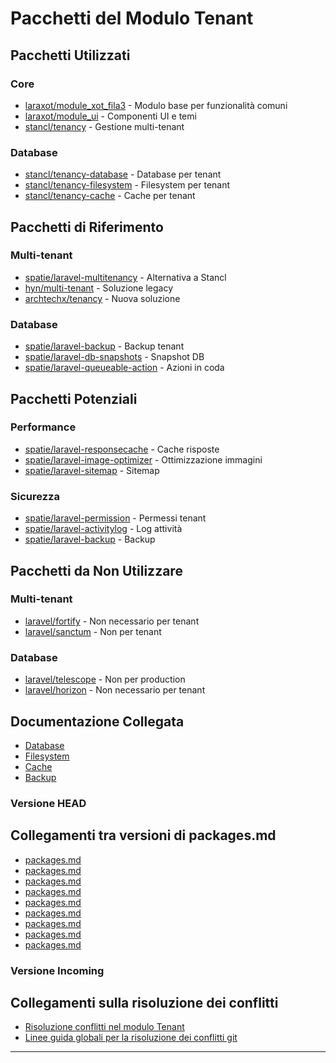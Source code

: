 # Pacchetti del Modulo Tenant

## Pacchetti Utilizzati

### Core
- [laraxot/module_xot_fila3](../Xot/docs/packages.md) - Modulo base per funzionalità comuni
- [laraxot/module_ui](../UI/docs/packages.md) - Componenti UI e temi
- [stancl/tenancy](https://github.com/stancl/tenancy) - Gestione multi-tenant

### Database
- [stancl/tenancy-database](https://github.com/stancl/tenancy-database) - Database per tenant
- [stancl/tenancy-filesystem](https://github.com/stancl/tenancy-filesystem) - Filesystem per tenant
- [stancl/tenancy-cache](https://github.com/stancl/tenancy-cache) - Cache per tenant

## Pacchetti di Riferimento

### Multi-tenant
- [spatie/laravel-multitenancy](https://github.com/spatie/laravel-multitenancy) - Alternativa a Stancl
- [hyn/multi-tenant](https://github.com/hyn/multi-tenant) - Soluzione legacy
- [archtechx/tenancy](https://github.com/archtechx/tenancy) - Nuova soluzione

### Database
- [spatie/laravel-backup](https://github.com/spatie/laravel-backup) - Backup tenant
- [spatie/laravel-db-snapshots](https://github.com/spatie/laravel-db-snapshots) - Snapshot DB
- [spatie/laravel-queueable-action](https://github.com/spatie/laravel-queueable-action) - Azioni in coda

## Pacchetti Potenziali

### Performance
- [spatie/laravel-responsecache](https://github.com/spatie/laravel-responsecache) - Cache risposte
- [spatie/laravel-image-optimizer](https://github.com/spatie/laravel-image-optimizer) - Ottimizzazione immagini
- [spatie/laravel-sitemap](https://github.com/spatie/laravel-sitemap) - Sitemap

### Sicurezza
- [spatie/laravel-permission](https://github.com/spatie/laravel-permission) - Permessi tenant
- [spatie/laravel-activitylog](https://github.com/spatie/laravel-activitylog) - Log attività
- [spatie/laravel-backup](https://github.com/spatie/laravel-backup) - Backup

## Pacchetti da Non Utilizzare

### Multi-tenant
- [laravel/fortify](https://github.com/laravel/fortify) - Non necessario per tenant
- [laravel/sanctum](https://github.com/laravel/sanctum) - Non per tenant

### Database
- [laravel/telescope](https://github.com/laravel/telescope) - Non per production
- [laravel/horizon](https://github.com/laravel/horizon) - Non necessario per tenant

## Documentazione Collegata

- [Database](packages/database.md)
- [Filesystem](packages/filesystem.md)
- [Cache](packages/cache.md)
- [Backup](packages/backup.md) 
### Versione HEAD


## Collegamenti tra versioni di packages.md
* [packages.md](../../../Gdpr/docs/packages.md)
* [packages.md](../../../Notify/docs/packages.md)
* [packages.md](../../../Xot/docs/packages.md)
* [packages.md](../../../User/docs/packages.md)
* [packages.md](../../../UI/docs/packages.md)
* [packages.md](../../../Lang/docs/packages.md)
* [packages.md](../../../Job/docs/packages.md)
* [packages.md](../../../Media/docs/packages.md)
* [packages.md](../../../Tenant/docs/packages.md)


### Versione Incoming


## Collegamenti sulla risoluzione dei conflitti

- [Risoluzione conflitti nel modulo Tenant](risoluzione_conflitti.md)
- [Linee guida globali per la risoluzione dei conflitti git](../../../docs/risoluzione_conflitti_git.md)


---

